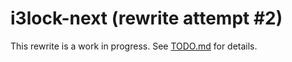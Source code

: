 # i3lock-next (rewrite attempt #2)

This rewrite is a work in progress. See [TODO.md](TODO.md) for details.
